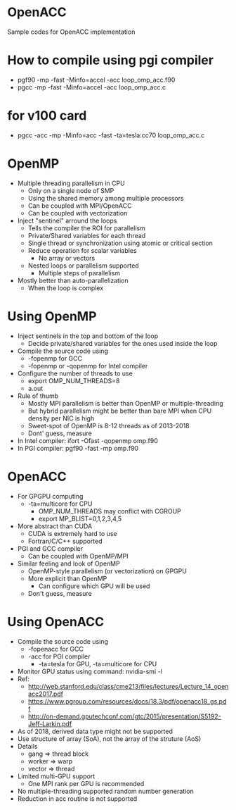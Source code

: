 # OpenACC
Sample codes for OpenACC implementation

# How to compile using pgi compiler
- pgf90 -mp -fast -Minfo=accel -acc loop_omp_acc.f90
- pgcc -mp -fast -Minfo=accel -acc loop_omp_acc.c
# for v100 card
- pgcc -acc -mp -Minfo=acc -fast -ta=tesla:cc70 loop_omp_acc.c

# OpenMP
- Multiple threading parallelism in CPU
  - Only on a single node of SMP
  - Using the shared memory among multiple processors
  - Can be coupled with MPI/OpenACC
  - Can be coupled with vectorization
- Inject "sentinel" arround the loops
  - Tells the compiler the ROI for parallelism
  - Private/Shared variables for each thread
  - Single thread or synchronization using atomic or critical section
  - Reduce operation for scalar variables
    - No array or vectors
  - Nested loops or parallelism supported
    - Multiple steps of parallelism
- Mostly better than auto-parallelization
  - When the loop is complex
  
# Using OpenMP
- Inject sentinels in the top and bottom of the loop
  - Decide private/shared variables for the ones used inside the loop
- Compile the source code using 
  - -fopenmp for GCC
  - -fopenmp or -qopenmp for Intel compiler
- Configure the number of threads to use
  - export OMP_NUM_THREADS=8
  - a.out
- Rule of thumb
  - Mostly MPI parallelism is better than OpenMP or multiple-threading
  - But hybrid parallelism might be better than bare MPI when CPU density per NIC is high
  - Sweet-spot of OpenMP is 8-12 threads as of 2013-2018
  - Dont' guess, measure
- In Intel compiler: ifort -Ofast -qopenmp omp.f90
- In PGI compiler: pgf90 -fast -mp omp.f90

# OpenACC
- For GPGPU computing
  - -ta=multicore for CPU
    - OMP_NUM_THREADS may conflict with CGROUP
    - export MP_BLIST=0,1,2,3,4,5
- More abstract than CUDA
  - CUDA is extremely hard to use
  - Fortran/C/C++ supported
- PGI and GCC compiler
  - Can be coupled with OpenMP/MPI
- Similar feeling and look of OpenMP
  - OpenMP-style parallelism (or vectorization) on GPGPU
  - More explicit than OpenMP
    - Can configure which GPU will be used
  - Don't guess, measure

# Using OpenACC
- Compile the source code using 
  - -fopenacc for GCC
  - -acc for PGI compiler
    - -ta=tesla for GPU, -ta=multicore for CPU
- Monitor GPU status using command: nvidia-smi -l
- Ref:
  - http://web.stanford.edu/class/cme213/files/lectures/Lecture_14_openacc2017.pdf
  - https://www.pgroup.com/resources/docs/18.3/pdf/openacc18_gs.pdf
  - http://on-demand.gputechconf.com/gtc/2015/presentation/S5192-Jeff-Larkin.pdf
- As of 2018, derived data type might not be supported
- Use structure of array (SoA), not the array of the struture (AoS)
- Details
  - gang => thread block
  - worker => warp
  - vector => thread
- Limited multi-GPU support
  - One MPI rank per GPU is recommended
- No multiple-threading supported random number generation
- Reduction in acc routine is not supported

